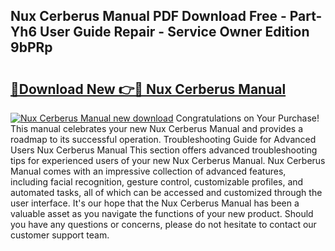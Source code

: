 ## Nux Cerberus Manual PDF Download Free - Part-Yh6 User Guide Repair - Service Owner Edition 9bPRp

# <h2><a href="http://cf12717.oget.top/?id=Nux+Cerberus+Manual">🔗Download New 👉🔴 Nux Cerberus Manual</a></h2>

[![Nux Cerberus Manual new download](https://i.imgur.com/5g1atiW.png)](http://cf12717.oget.top/?id=Nux+Cerberus+Manual)
Congratulations on Your Purchase! This manual celebrates your new Nux Cerberus Manual and provides a roadmap to its successful operation. Troubleshooting Guide for Advanced Users Nux Cerberus Manual This section offers advanced troubleshooting tips for experienced users of your new Nux Cerberus Manual. Nux Cerberus Manual comes with an impressive collection of advanced features, including facial recognition, gesture control, customizable profiles, and automated tasks, all of which can be accessed and customized through the user interface. It's our hope that the Nux Cerberus Manual has been a valuable asset as you navigate the functions of your new product. Should you have any questions or concerns, please do not hesitate to contact our customer support team.
